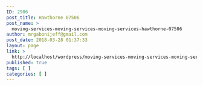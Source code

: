 ```yaml
---
ID: 2906
post_title: Hawthorne 07506
post_name: >
  moving-services-moving-services-moving-services-hawthorne-07506
author: mrgabonijeff@gmail.com
post_date: 2018-03-28 01:37:33
layout: page
link: >
  http://localhost/wordpress/moving-services-moving-services-moving-services-hawthorne-07506/
published: true
tags: [ ]
categories: [ ]
---
```

